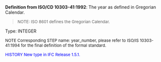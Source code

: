 ﻿**Definition from ISO/CD 10303-41:1992**: The year as defined in Gregorian Calendar.

> <font size="-1">NOTE: ISO 8601 defines the Gregorian Calendar.
</font>

Type: INTEGER

> <font size="-1">
  NOTE Corresponding STEP name: year_number, please refer to ISO/IS 10303-41:1994
  for the final definition of the formal standard.
</font>

> <font size="-1" color="#0000FF">
  HISTORY New type in IFC Release 1.5.1.
</font>
